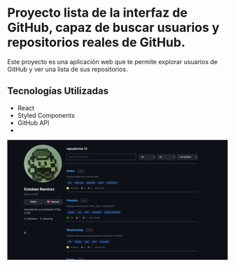 # Proyecto lista de la interfaz de GitHub, capaz de buscar usuarios y repositorios reales de GitHub.

Este proyecto es una aplicación web que te permite explorar usuarios de GitHub y ver una lista de sus repositorios.

## Tecnologías Utilizadas

- React
- Styled Components
- GitHub API
- 
<img src="https://github.com/Nekurm88/Gitlist/blob/master/src/components/icon/gitlist.png">


